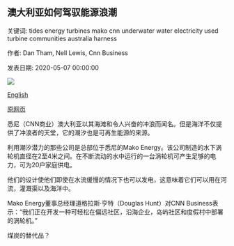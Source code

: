## 澳大利亚如何驾驭能源浪潮

关键词: tides energy turbines mako cnn underwater water electricity used turbine communities australia harness

作者: Dan Tham, Nell Lewis, Cnn Business

发表日期: 2020-05-07 00:00:00

![](https://cdn.cnn.com/cnnnext/dam/assets/200429054905-mako-energy-tidal-turbine-super-tease.jpg)

[English](How%20Australia%20could%20harness%20its%20tides%20for%20energy.md)

[原网页](https://edition.cnn.com/2020/05/07/business/australia-tidal-energy-gec-spc/index.html)

悉尼（CNN商业）澳大利亚以其海滩和令人兴奋的冲浪而闻名。但是海洋不仅提供了冲浪者的天堂，它的潮汐也是可再生能源的来源。

利用潮汐潜力的那些公司是总部位于悉尼的Mako Energy。该公司制造的水下涡轮机直径在2至4米之间。在不断流动的水中运行的一台涡轮机可产生足够的电力，可为20户家庭供电。

他们的设计使他们即使在水流缓慢的情况下也可以发电，这意味着它们可以用在河流，灌溉渠以及海洋中。

Mako Energy董事总经理道格拉斯·亨特（Douglas Hunt）对CNN Business表示：“我们正在开发一种可轻松在偏远社区，沿海企业，岛屿社区和度假村中部署的涡轮机。”

煤炭的替代品？